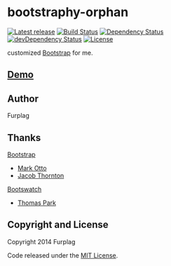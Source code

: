 bootstraphy-orphan
===========
[![Latest release](http://img.shields.io/github/release/furplag/bootstraphy-orphan.svg)](https://github.com/furplag/bootstraphy-orphan/releases/latest)
[![Build Status](https://travis-ci.org/furplag/bootstraphy-orphan.svg?branch=master)](https://travis-ci.org/furplag/bootstraphy-orphan)
[![Dependency Status](https://david-dm.org/furplag/bootstraphy-orphan.svg?theme=shields.io)](https://david-dm.org/furplag/bootstraphy-orphan)
[![devDependency Status](https://david-dm.org/furplag/bootstraphy-orphan/dev-status.svg?theme=shields.io)](https://david-dm.org/furplag/bootstraphy-orphan#info=devDependencies)
[![License](https://img.shields.io/badge/license-MIT-brightgreen.svg)](LICENSE)

customized [Bootstrap](//github.com/twbs/bootstrap) for me.

[Demo](//furplag.github.io/bootstraphy)
------

Author
------
Furplag

Thanks
------
[Bootstrap](//github.com/twitter/bootstrap)
+ [Mark Otto](//github.com/mdo)
+ [Jacob Thornton](//github.com/fat)

[Bootswatch](//github.com/thomaspark/bootswatch)
+ [Thomas Park](//github.com/thomaspark)

Copyright and License
----
Copyright 2014 Furplag

Code released under the [MIT License](LICENSE).
